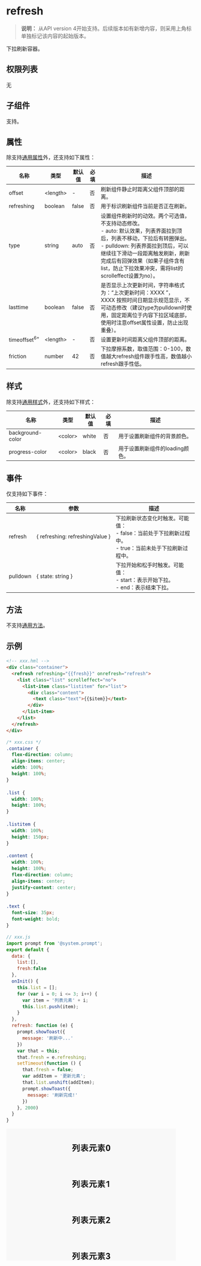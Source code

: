 # refresh

>  **说明：**
> 从API version 4开始支持。后续版本如有新增内容，则采用上角标单独标记该内容的起始版本。

下拉刷新容器。

## 权限列表

无


## 子组件

支持。


## 属性

除支持[通用属性](../arkui-js/js-components-common-attributes.md)外，还支持如下属性：

| 名称 | 类型 | 默认值 | 必填 | 描述 |
| -------- | -------- | -------- | -------- | -------- |
| offset | &lt;length&gt; | - | 否 | 刷新组件静止时距离父组件顶部的距离。 |
| refreshing | boolean | false | 否 | 用于标识刷新组件当前是否正在刷新。 |
| type | string | auto | 否 | 设置组件刷新时的动效。两个可选值，不支持动态修改。<br/>-&nbsp;auto:&nbsp;默认效果，列表界面拉到顶后，列表不移动，下拉后有转圈弹出。<br/>-&nbsp;pulldown:&nbsp;列表界面拉到顶后，可以继续往下滑动一段距离触发刷新，刷新完成后有回弹效果（如果子组件含有list，防止下拉效果冲突，需将list的scrolleffect设置为no）。 |
| lasttime | boolean | false | 否 | 是否显示上次更新时间，字符串格式为：“上次更新时间：XXXX&nbsp;”，XXXX&nbsp;按照时间日期显示规范显示，不可动态修改（建议type为pulldown时使用，固定距离位于内容下拉区域底部，使用时注意offset属性设置，防止出现重叠）。 |
| timeoffset<sup>6+</sup> | &lt;length&gt; | - | 否 | 设置更新时间距离父组件顶部的距离。 |
| friction | number | 42 | 否 | 下拉摩擦系数，取值范围：0-100，数值越大refresh组件跟手性高，数值越小refresh跟手性低。 |


## 样式

除支持[通用样式](../arkui-js/js-components-common-styles.md)外，还支持如下样式：

| 名称 | 类型 | 默认值 | 必填 | 描述 |
| -------- | -------- | -------- | -------- | -------- |
| background-color | &lt;color&gt; | white<br/> | 否 | 用于设置刷新组件的背景颜色。 |
| progress-color | &lt;color&gt; | black<br/> | 否 | 用于设置刷新组件的loading颜色。 |


## 事件

仅支持如下事件：

| 名称 | 参数 | 描述 |
| -------- | -------- | -------- |
| refresh | {&nbsp;refreshing:&nbsp;refreshingValue&nbsp;} | 下拉刷新状态变化时触发。可能值：<br/>-&nbsp;false：当前处于下拉刷新过程中。<br/>-&nbsp;true：当前未处于下拉刷新过程中。 |
| pulldown | {&nbsp;state:&nbsp;string&nbsp;} | 下拉开始和松手时触发。可能值：<br/>-&nbsp;start：表示开始下拉。<br/>-&nbsp;end：表示结束下拉。 |


## 方法

不支持[通用方法](../arkui-js/js-components-common-methods.md)。


## 示例

```html
<!-- xxx.hml -->
<div class="container">
  <refresh refreshing="{{fresh}}" onrefresh="refresh">
    <list class="list" scrolleffect="no">
      <list-item class="listitem" for="list">
        <div class="content">
          <text class="text">{{$item}}</text>
        </div>
      </list-item>
    </list>
  </refresh>
</div>
```

```css
/* xxx.css */
.container {
  flex-direction: column;
  align-items: center;
  width: 100%;
  height: 100%;
}

.list {
  width: 100%;
  height: 100%;
}

.listitem {
  width: 100%;
  height: 150px;
}

.content {
  width: 100%;
  height: 100%;
  flex-direction: column;
  align-items: center;
  justify-content: center;
}

.text {
  font-size: 35px;
  font-weight: bold;
}
```

```js
// xxx.js
import prompt from '@system.prompt';
export default {
  data: {
    list:[],
    fresh:false
  },
  onInit() {
    this.list = [];
    for (var i = 0; i <= 3; i++) {
      var item = '列表元素' + i;
      this.list.push(item);
    }
  },
  refresh: function (e) {
    prompt.showToast({
      message: '刷新中...'
    })
    var that = this;
    that.fresh = e.refreshing;
    setTimeout(function () {
      that.fresh = false;
      var addItem = '更新元素';
      that.list.unshift(addItem);
      prompt.showToast({
        message: '刷新完成!'
      })
    }, 2000)
  }
}
```

![zh-cn_image_0000001150719520](figures/zh-cn_image_0000001150719520.gif)
